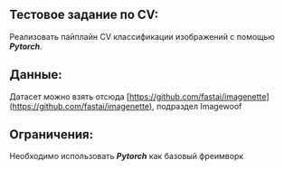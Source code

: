 ## Тестовое задание по CV:

Реализовать пайплайн CV классификации изображений с помощью ***Pytorch***.

## Данные:

Датасет можно взять отсюда [https://github.com/fastai/imagenette](https://github.com/fastai/imagenette), подраздел Imagewoof

## Ограничения:

Необходимо использовать ***Pytorch*** как базовый фреимворк
